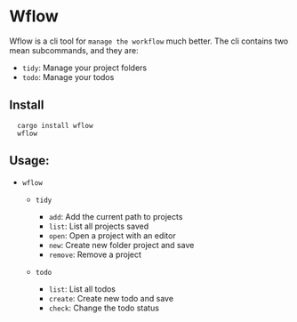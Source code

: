 # Wflow

Wflow is a cli tool for `manage the workflow` much better. The cli contains two mean subcommands, and they are:

- `tidy`: Manage your project folders
- `todo`: Manage your todos

## Install

```
  cargo install wflow
  wflow
```

## Usage:

- `wflow`
  - `tidy`

    - `add`: Add the current path to projects
    - `list`: List all projects saved
    - `open`: Open a project with an editor
    - `new`: Create new folder project and save
    - `remove`: Remove a project
  - `todo`

    - `list`: List all todos
    - `create`: Create new todo and save
    - `check`: Change the todo status
